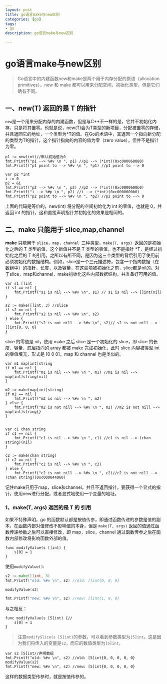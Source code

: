 ```yaml
---
layout: post
title: go语言make与new区别
categories: [go]
tags: 
- go
description: go语言make与new区别

---
```

#  go语言make与new区别
> Go语言中的内建函数new和make是两个用于内存分配的原语（allocation primitives）。new 和 make 都可以用来分配空间，初始化类型，但是它们确有不同。



## 一、new(T) 返回的是 T 的指针

`new`是一个用来分配内存的内建函数，但是与C++不一样的是，它并不初始化内存，只是将其置零。也就是说，new(T)会为T类型的新项目，分配被置零的存储，并且返回它的地址，一个类型为*T的值。在Go的术语中，其返回一个指向新分配的类型为T的指针，这个指针指向的内容的值为零（zero value），但并不是指针为零。

```
p1 := new(int)//默认初始值为0
fmt.Printf("p1 --> %#v \n ", p1) //p1 --> (*int)(0xc000060080) 
fmt.Printf("p1 point to --> %#v \n ", *p1) //p1 point to --> 0 

var p2 *int
i := 0
p2 = &i
fmt.Printf("p2 --> %#v \n ", p2) //p2 --> (*int)(0xc0000600b0) 
fmt.Printf("i --> %#p \n ", p2) //i --> (*int)(0xc0000600b0)  
fmt.Printf("p2 point to --> %#v \n ", *p2) //p2 point to --> 0 

```

上面的代码是等价的，new(int) 将分配的空间初始化为 int 的零值，也就是 0，并返回 int 的指针，这和直接声明指针并初始化的效果是相同的。

## 二、make 只能用于 slice,map,channel

**make** 只能用于 `slice`，`map`，`channel `三种类型，`make(T, args) `返回的是初始化之后的 T 类型的值，这个新值并不是 T 类型的零值，也不是指针 *T，是经过初始化之后的 T 的引用。之所以有所不同，是因为这三个类型的背后引用了使用前必须初始化的数据结构。例如，slice是一个三元描述符，包含一个指向数据（在数组中）的指针，长度，以及容量，在这些项被初始化之前，slice都是nil的。对于slice，map和channel，make初始化这些内部数据结构，并准备好可用的值。

```
var s1 []int
if s1 == nil {
    fmt.Printf("s1 is nil --> %#v \n", s1) // s1 is nil --> []int(nil) 
}

s2 := make([]int, 3) //slice
if s2 == nil {
    fmt.Printf("s2 is nil --> %#v \n", s2)
} else {
    fmt.Printf("s2 is not nill --> %#v \n", s2)// s2 is not nill --> []int{0, 0, 0}
}
```

slice 的零值是 nil，使用 make 之后 slice 是一个初始化的 slice，即 slice 的长度、容量、底层指向的 array 都被 make 完成初始化，此时 slice 内容被类型 int 的零值填充，形式是 [0 0 0]，map 和 channel 也是类似的。

```
var m1 map[int]string
if m1 == nil {
    fmt.Printf("m1 is nil --> %#v \n ", m1) //m1 is nil --> map[int]string(nil) 
}

m2 := make(map[int]string)
if m2 == nil {
    fmt.Printf("m2 is nil --> %#v \n ", m2)
} else {
    fmt.Printf("m2 is not nill --> %#v \n ", m2) //m2 is not nill --> map[int]string{}  
}


var c1 chan string
if c1 == nil {
    fmt.Printf("c1 is nil --> %#v \n ", c1) //c1 is nil --> (chan string)(nil) 
}

c2 := make(chan string)
if c2 == nil {
    fmt.Printf("c2 is nil --> %#v \n ", c2)
} else {
    fmt.Printf("c2 is not nill --> %#v \n ", c2)//c2 is not nill --> (chan string)(0xc000044060) 
```

记住make只用于map，slice和channel，并且不返回指针。要获得一个显式的指针，使用new进行分配，或者显式地使用一个变量的地址。

### 1、make(T, args) 返回的是 T 的 引用

如果不特殊声明，go 的函数默认都是按值传参，即通过函数传递的参数是值的副本，在函数内部对值修改不影响值的本身，但是 `make(T, args)` 返回的值通过函数传递参数之后可以直接修改，即 map，slice，channel 通过函数传参之后在函数内部修改将影响函数外部的值。

```
func modifyValue(s []int) {
	s[0] = 1
}
```

使用`modifyValue()`:

```go
s2 := make([]int, 3)
fmt.Printf("old: %#v \n", s2) //old: []int{0, 0, 0} 

modifyValue(s2)

fmt.Printf("new: %#v \n", s2) //new: []int{1, 0, 0} 
```

与之相反：

```
func modifyValue(s [5]int) {//
	s[0] = 1
}
```

> 注意`modifySlice(s [5]int)`的参数，可以看到参数类型为`[5]int`。这是因为我们将传入的变量是`s2`，而它的数值类型为`[5]int`，

```
var s2 [5]int//声明数组
fmt.Printf("old: %#v \n", s2) //old: [5]int{0, 0, 0, 0, 0} 
modifyValue(s2)
fmt.Printf("new: %#v \n", s2) //new: [5]int{0, 0, 0, 0, 0} 
```

这样的数据类型传参时，就是按值传参的。
